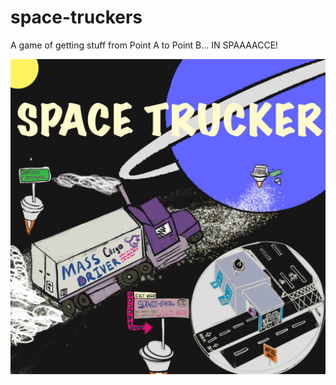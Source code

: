 # space-truckers
A game of getting stuff from Point A to Point B... IN SPAAAACCE!

![space trucker concept art](/design/Space_Trucker_Concept_Art.jpg)
